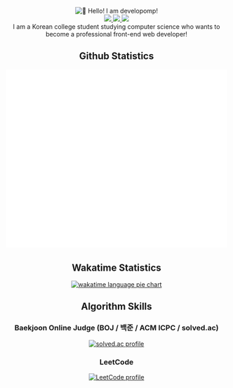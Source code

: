 <p align="center">
    <img alt="👋 Hello! I am developomp!" src="https://capsule-render.vercel.app/api?section=header&type=waving&height=200&color=gradient&customColorList=2,4,6,12,19,21,23,24,30&text=👋%20Hello!%20I%20am%20developomp&fontSize=46&fontAlignY=35" />
    <br />
    <a href="https://developomp.com">
        <img src="https://img.shields.io/badge/about_me-grey?style=for-the-badge" />
    </a>
    <a href="https://portfolio.developomp.com">
        <img src="https://img.shields.io/badge/portfolio-blue?style=for-the-badge" />
    </a>
    <a href="https://blog.developomp.com">
        <img src="https://img.shields.io/badge/blog-teal?style=for-the-badge" />
    </a>
    <!-- <a href="https://www.buymeacoffee.com/developomp">
        <img src="https://img.shields.io/badge/buy_me_a_coffee-yellow?style=for-the-badge" />
    </a>
    <a href="https://www.patreon.com/developomp">
        <img src="https://img.shields.io/badge/patreon-f96854?style=for-the-badge" />
    </a> -->
    <br />
    I am a Korean college student studying computer science who wants to become a professional front-end web developer!
</p>

<h2 align="center">Github Statistics</h2>

<p align="center">
    <a href="https://github.com/lowlighter/metrics">
        <img alt="github metrics" src="./github-metrics.svg?"/>
    </a>
</p>

<h2 align="center">Wakatime Statistics</h2>

<p align="center">
    <a href="https://wakatime.com/@developomp">
        <img alt="wakatime language pie chart" src="https://wakatime.com/share/@developomp/7a334a64-49eb-4cf0-a95b-4ecec7738e87.svg" />
    </a>
</p>

<h2 align="center">Algorithm Skills</h2>

<h3 align="center">Baekjoon Online Judge (BOJ / 백준 / ACM ICPC / solved.ac)</h3>

<p align="center">
    <a href="https://solved.ac/profile/developomp">
        <img alt="solved.ac profile" src="https://mazassumnida.wtf/api/v2/generate_badge?boj=developomp"/>
    </a>
</p>

<h3 align="center">LeetCode</h3>

<p align="center">
    <a href="https://leetcode.com/developomp">
        <img alt="LeetCode profile" src="https://leetcode-stats-six.vercel.app/?username=developomp&theme=dark"/>
    </a>
</p>
